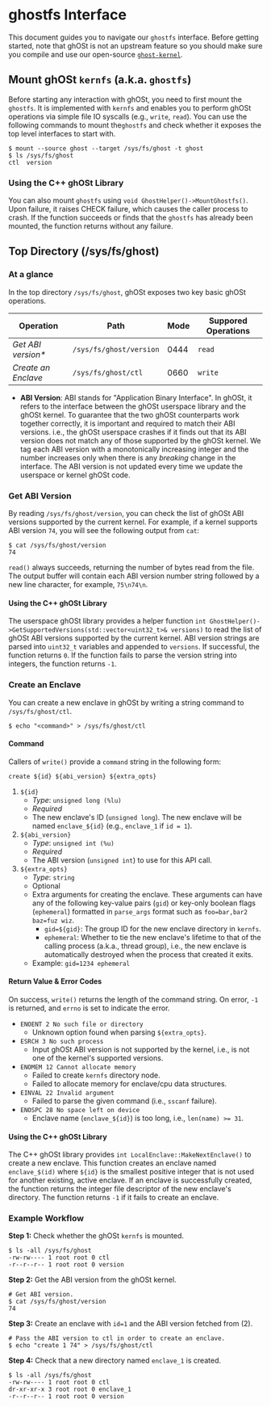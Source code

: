 # ghostfs Interface

This document guides you to navigate our `ghostfs` interface. Before getting
started, note that ghOSt is not an upstream feature so you should make sure you
compile and use our open-source
[`ghost-kernel`](https://github.com/google/ghost-kernel).

## Mount ghOSt `kernfs` (a.k.a. `ghostfs`)

Before starting any interaction with ghOSt, you need to first mount the
`ghostfs`. It is implemented with `kernfs` and enables you to perform ghOSt
operations via simple file IO syscalls (e.g., `write`, `read`). You can use the
following commands to mount the`ghostfs` and check whether it exposes the top
level interfaces to start with.

```
$ mount --source ghost --target /sys/fs/ghost -t ghost
$ ls /sys/fs/ghost
ctl  version
```

### Using the C++ ghOSt Library

You can also mount `ghostfs` using `void GhostHelper()->MountGhostfs()`. Upon
failure, it raises CHECK failure, which causes the caller process to crash. If
the function succeeds or finds that the `ghostfs` has already been mounted, the
function returns without any failure.

## Top Directory (/sys/fs/ghost)

### At a glance

In the top directory `/sys/fs/ghost`, ghOSt exposes two key basic ghOSt
operations.

Operation           | Path                    | Mode | Suppored Operations
------------------- | ----------------------- | ---- | -------------------
*Get ABI version\** | `/sys/fs/ghost/version` | 0444 | `read`
*Create an Enclave* | `/sys/fs/ghost/ctl`     | 0660 | `write`

*   **ABI Version**: ABI stands for "Application Binary Interface". In ghOSt, it
    refers to the interface between the ghOSt userspace library and the ghOSt
    kernel. To guarantee that the two ghOSt counterparts work together
    correctly, it is important and required to match their ABI versions. i.e.,
    the ghOSt userspace crashes if it finds out that its ABI version does not
    match any of those supported by the ghOSt kernel. We tag each ABI version
    with a monotonically increasing integer and the number increases only when
    there is any *breaking* change in the interface. The ABI version is not
    updated every time we update the userspace or kernel ghOSt code.

### Get ABI Version

By reading `/sys/fs/ghost/version`, you can check the list of ghOSt ABI versions
supported by the current kernel. For example, if a kernel supports ABI version
`74`, you will see the following output from `cat`:

```
$ cat /sys/fs/ghost/version
74
```

`read()` always succeeds, returning the number of bytes read from the file. The
output buffer will contain each ABI version number string followed by a new line
character, for example, `75\n74\n`.

#### Using the C++ ghOSt Library

The userspace ghOSt library provides a helper function `int
GhostHelper()->GetSupportedVersions(std::vector<uint32_t>& versions)` to read
the list of ghOSt ABI versions supported by the current kernel. ABI version
strings are parsed into `uint32_t` variables and appended to `versions`. If
successful, the function returns `0`. If the function fails to parse the version
string into integers, the function returns `-1`.

### Create an Enclave

You can create a new enclave in ghOSt by writing a string command to
`/sys/fs/ghost/ctl`.

```
$ echo "<command>" > /sys/fs/ghost/ctl
```

#### Command

Callers of `write()` provide a `command` string in the following form:

```
create ${id} ${abi_version} ${extra_opts}
```

1.  `${id}`
    *   *Type*: `unsigned long (%lu)`
    *   *Required*
    *   The new enclave's ID (`unsigned long`). The new enclave will be named
        `enclave_${id}` (e.g., `enclave_1` if `id = 1`).
2.  `${abi_version}`
    *   *Type*: `unsigned int (%u)`
    *   *Required*
    *   The ABI version (`unsigned int`) to use for this API call.
3.  `${extra_opts}`
    *   *Type*: `string`
    *   Optional
    *   Extra arguments for creating the enclave. These arguments can have any
        of the following key-value pairs (`gid`) or key-only boolean flags
        (`ephemeral`) formatted in `parse_args` format such as `foo=bar,bar2
        baz=fuz wiz`.
        *   `gid=${gid}`: The group ID for the new enclave directory in
            `kernfs`.
        *   `ephemeral`: Whether to tie the new enclave's lifetime to that of
            the calling process (a.k.a., thread group), i.e., the new enclave is
            automatically destroyed when the process that created it exits.
    *   Example: `gid=1234 ephemeral`

#### Return Value & Error Codes

On success, `write()` returns the length of the command string. On error, `-1`
is returned, and `errno` is set to indicate the error.

*   `ENOENT 2 No such file or directory`
    *   Unknown option found when parsing `${extra_opts}`.
*   `ESRCH 3 No such process`
    *   Input ghOSt ABI version is not supported by the kernel, i.e., is not one
        of the kernel's supported versions.
*   `ENOMEM 12 Cannot allocate memory`
    *   Failed to create `kernfs` directory node.
    *   Failed to allocate memory for enclave/cpu data structures.
*   `EINVAL 22 Invalid argument`
    *   Failed to parse the given command (i.e., `sscanf` failure).
*   `ENOSPC 28 No space left on device`
    *   Enclave name (`enclave_${id}`) is too long, i.e., `len(name) >= 31`.

#### Using the C++ ghOSt Library

The C++ ghOSt library provides `int LocalEnclave::MakeNextEnclave()` to create a
new enclave. This function creates an enclave named `enclave_$(id)` where
`${id}` is the smallest positive integer that is not used for another existing,
active enclave. If an enclave is successfully created, the function returns the
integer file descriptor of the new enclave's directory. The function returns
`-1` if it fails to create an enclave.

### Example Workflow

**Step 1:** Check whether the ghOSt `kernfs` is mounted.

```
$ ls -all /sys/fs/ghost
-rw-rw---- 1 root root 0 ctl
-r--r--r-- 1 root root 0 version
```

**Step 2:** Get the ABI version from the ghOSt kernel.

```
# Get ABI version.
$ cat /sys/fs/ghost/version
74
```

**Step 3:** Create an enclave with `id=1` and the ABI version fetched from (2).

```
# Pass the ABI version to ctl in order to create an enclave.
$ echo "create 1 74" > /sys/fs/ghost/ctl
```

**Step 4:** Check that a new directory named `enclave_1` is created.

```
$ ls -all /sys/fs/ghost
-rw-rw---- 1 root root 0 ctl
dr-xr-xr-x 3 root root 0 enclave_1
-r--r--r-- 1 root root 0 version
```
